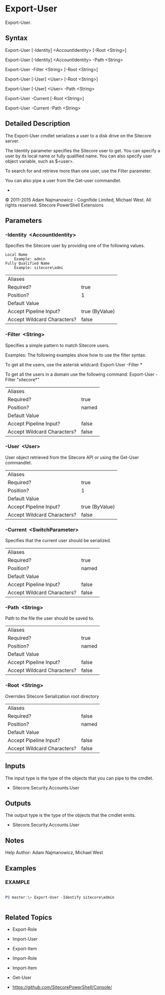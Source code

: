 # Export-User 
 
Export-User. 
 
## Syntax 
 
Export-User [-Identity] &lt;AccountIdentity&gt; [-Root &lt;String&gt;] 
 
Export-User [-Identity] &lt;AccountIdentity&gt; -Path &lt;String&gt; 
 
Export-User -Filter &lt;String&gt; [-Root &lt;String&gt;] 
 
Export-User [-User] &lt;User&gt; [-Root &lt;String&gt;] 
 
Export-User [-User] &lt;User&gt; -Path &lt;String&gt; 
 
Export-User -Current [-Root &lt;String&gt;] 
 
Export-User -Current -Path &lt;String&gt; 
 
 
## Detailed Description 
 
The Export-User cmdlet serializes a user to a disk drive on the Sitecore server.

The Identity parameter specifies the Sitecore user to get. You can specify a user by its local name or fully qualified name.
You can also specify user object variable, such as $&lt;user&gt;.

To search for and retrieve more than one user, use the Filter parameter.

You can also pipe a user from the Get-user commandlet. 
 
- 
 
© 2011-2015 Adam Najmanowicz - Cognifide Limited, Michael West. All rights reserved. Sitecore PowerShell Extensions 
 
## Parameters 
 
### -Identity&nbsp; &lt;AccountIdentity&gt; 
 
Specifies the Sitecore user by providing one of the following values.

    Local Name
        Example: admin
    Fully Qualified Name
        Example: sitecore\admi
 

| | |
| - | - |
| Aliases |  |
| Required? | true |
| Position? | 1 |
| Default Value |  |
| Accept Pipeline Input? | true (ByValue) |
| Accept Wildcard Characters? | false | 
 
### -Filter&nbsp; &lt;String&gt; 
 
Specifies a simple pattern to match Sitecore users.

Examples:
The following examples show how to use the filter syntax.

To get all the users, use the asterisk wildcard:
Export-User -Filter *

To get all the users in a domain use the following command:
Export-User -Filter "sitecore\*"
 

| | |
| - | - |
| Aliases |  |
| Required? | true |
| Position? | named |
| Default Value |  |
| Accept Pipeline Input? | false |
| Accept Wildcard Characters? | false | 
 
### -User&nbsp; &lt;User&gt; 
 
User object retrieved from the Sitecore API or using the Get-User commandlet.
 

| | |
| - | - |
| Aliases |  |
| Required? | true |
| Position? | 1 |
| Default Value |  |
| Accept Pipeline Input? | true (ByValue) |
| Accept Wildcard Characters? | false | 
 
### -Current&nbsp; &lt;SwitchParameter&gt; 
 
Specifies that the current user should be serialized.
 

| | |
| - | - |
| Aliases |  |
| Required? | true |
| Position? | named |
| Default Value |  |
| Accept Pipeline Input? | false |
| Accept Wildcard Characters? | false | 
 
### -Path&nbsp; &lt;String&gt; 
 
Path to the file the user should be saved to.
 

| | |
| - | - |
| Aliases |  |
| Required? | true |
| Position? | named |
| Default Value |  |
| Accept Pipeline Input? | false |
| Accept Wildcard Characters? | false | 
 
### -Root&nbsp; &lt;String&gt; 
 
Overrides Sitecore Serialization root directory
 

| | |
| - | - |
| Aliases |  |
| Required? | false |
| Position? | named |
| Default Value |  |
| Accept Pipeline Input? | false |
| Accept Wildcard Characters? | false | 
 
## Inputs 
 
The input type is the type of the objects that you can pipe to the cmdlet. 
 
* Sitecore.Security.Accounts.User 
 
## Outputs 
 
The output type is the type of the objects that the cmdlet emits. 
 
* Sitecore.Security.Accounts.User 
 
## Notes 
 
Help Author: Adam Najmanowicz, Michael West 
 
## Examples 
 
### EXAMPLE 
 
 
 
```powershell   
 
PS master:\> Export-User -Identify sitecore\admin 
 
``` 
 
## Related Topics 
 
* Export-Role 
 
* Import-User 
 
* Export-Item 
 
* Import-Role 
 
* Import-Item 
 
* Get-User 
 
* <a href='https://github.com/SitecorePowerShell/Console/' target='_blank'>https://github.com/SitecorePowerShell/Console/</a><br/>

